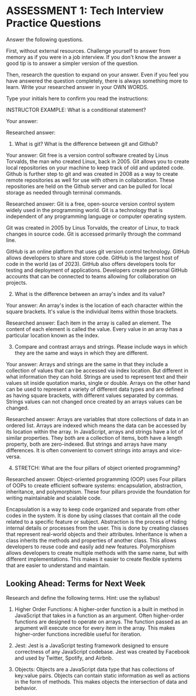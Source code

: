 # ASSESSMENT 1: Tech Interview Practice Questions

Answer the following questions.

First, without external resources. Challenge yourself to answer from memory as if you were in a job interview. If you don't know the answer a good tip is to answer a simpler version of the question.

Then, research the question to expand on your answer. Even if you feel you have answered the question completely, there is always something more to learn. Write your researched answer in your OWN WORDS.

Type your initials here to confirm you read the instructions:

INSTRUCTOR EXAMPLE: What is a conditional statement?

Your answer:

Researched answer:

1. What is git? What is the difference between git and Github?

Your answer:  Git free is a version control software created by Linus Torvalds, the man who created Linux, back in 2005. Git allows you to create local repositories on your machine to keep track of old and updated code. Github is further step to git and was created in 2008 as a way to create remote repositories as well for use with others in collaboration. These repositories are held on the Github server and can be pulled for local storage as needed through terminal commands.

Researched answer: Git is a free, open-source version control system widely used in the programming world. Git is a technology that is independent of any programming language or computer operating system.

Git was created in 2005 by Linus Torvalds, the creator of Linux, to track changes in source code. Git is accessed primarily through the command line.

GitHub is an online platform that uses git version control technology. GitHub allows developers to share and store code. GitHub is the largest host of code in the world (as of 2023). GitHub also offers developers tools for testing and deployment of applications. Developers create personal GitHub accounts that can be connected to teams allowing for collaboration on projects.


2. What is the difference between an array's index and its value?

Your answer: An array's index is the location of each character within the square brackets. It's value is the individual items within those brackets.

Researched answer: Each item in the array is called an element. The content of each element is called the value. Every value in an array has a particular location known as the index.

3. Compare and contrast arrays and strings. Please include ways in which they are the same and ways in which they are different.

Your answer: Arrays and strings are the same in that they include a collection of values that can be accessed via index location. But different in what information they can hold. Strings are used to represent text and their values sit inside quotation marks, single or double. Arrays on the other hand can be used to represent a variety of different data types and are defined as having square brackets, with different values separated by commas. Strings values can not changed once created by an arrays values can be changed.

Researched answer: Arrays are variables that store collections of data in an ordered list. Arrays are indexed which means the data can be accessed by its location within the array. In JavaScript, arrays and strings have a lot of similar properties. They both are a collection of items, both have a length property, both are zero-indexed. But strings and arrays have many differences. It is often convenient to convert strings into arrays and vice-versa.


4. STRETCH: What are the four pillars of object oriented programming?

Researched answer: Object-oriented programming (OOP) uses Four pillars of OOPs to create efficient software systems: encapsulation, abstraction, inheritance, and polymorphism. These four pillars provide the foundation for writing maintainable and scalable code.

Encapsulation is a way to keep code organized and separate from other codes in the system. It is done by using classes that contain all the code related to a specific feature or subject.
Abstraction is the process of hiding internal details or processes from the user. This is done by creating classes that represent real-world objects and their attributes.
Inheritance is when a class inherits the methods and properties of another class. This allows developers to reuse code and easily add new features.
Polymorphism allows developers to create multiple methods with the same name, but with different implementations. This makes it easier to create flexible systems that are easier to understand and maintain.

## Looking Ahead: Terms for Next Week

Research and define the following terms. Hint: use the syllabus!

1. Higher Order Functions: A higher-order function is a built in method in JavaScript that takes in a function as an argument. Often higher-order functions are designed to operate on arrays. The function passed as an argument will execute once for every item in the array. This makes higher-order functions incredible useful for iteration.

2. Jest: Jest is a JavaScript testing framework designed to ensure correctness of any JavaScript codebase. Jest was created by Facebook and used by Twitter, Spotify, and Airbnb.

3. Objects: Objects are a JavaScript data type that has collections of key:value pairs. Objects can contain static information as well as actions in the form of methods. This makes objects the intersection of data and behavior.
